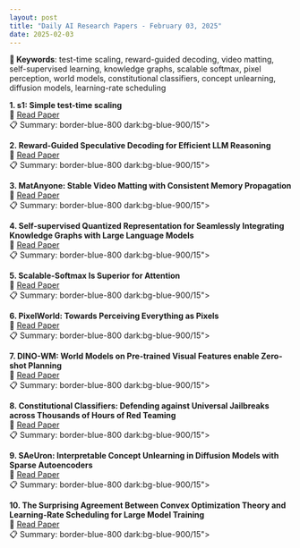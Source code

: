 ```yaml
---
layout: post
title: "Daily AI Research Papers - February 03, 2025"
date: 2025-02-03
---
```


**🔑 Keywords**: test-time scaling, reward-guided decoding, video matting, self-supervised learning, knowledge graphs, scalable softmax, pixel perception, world models, constitutional classifiers, concept unlearning, diffusion models, learning-rate scheduling

**1. s1: Simple test-time scaling**  
🔗 [Read Paper](https://huggingface.co/papers/2501.19393)  
📋 Summary: border-blue-800 dark:bg-blue-900/15">

**2. Reward-Guided Speculative Decoding for Efficient LLM Reasoning**  
🔗 [Read Paper](https://huggingface.co/papers/2501.19324)  
📋 Summary: border-blue-800 dark:bg-blue-900/15">

**3. MatAnyone: Stable Video Matting with Consistent Memory Propagation**  
🔗 [Read Paper](https://huggingface.co/papers/2501.14677)  
📋 Summary: border-blue-800 dark:bg-blue-900/15">

**4. Self-supervised Quantized Representation for Seamlessly Integrating
  Knowledge Graphs with Large Language Models**  
🔗 [Read Paper](https://huggingface.co/papers/2501.18119)  
📋 Summary: border-blue-800 dark:bg-blue-900/15">

**5. Scalable-Softmax Is Superior for Attention**  
🔗 [Read Paper](https://huggingface.co/papers/2501.19399)  
📋 Summary: border-blue-800 dark:bg-blue-900/15">

**6. PixelWorld: Towards Perceiving Everything as Pixels**  
🔗 [Read Paper](https://huggingface.co/papers/2501.19339)  
📋 Summary: border-blue-800 dark:bg-blue-900/15">

**7. DINO-WM: World Models on Pre-trained Visual Features enable Zero-shot
  Planning**  
🔗 [Read Paper](https://huggingface.co/papers/2411.04983)  
📋 Summary: border-blue-800 dark:bg-blue-900/15">

**8. Constitutional Classifiers: Defending against Universal Jailbreaks
  across Thousands of Hours of Red Teaming**  
🔗 [Read Paper](https://huggingface.co/papers/2501.18837)  
📋 Summary: border-blue-800 dark:bg-blue-900/15">

**9. SAeUron: Interpretable Concept Unlearning in Diffusion Models with
  Sparse Autoencoders**  
🔗 [Read Paper](https://huggingface.co/papers/2501.18052)  
📋 Summary: border-blue-800 dark:bg-blue-900/15">

**10. The Surprising Agreement Between Convex Optimization Theory and
  Learning-Rate Scheduling for Large Model Training**  
🔗 [Read Paper](https://huggingface.co/papers/2501.18965)  
📋 Summary: border-blue-800 dark:bg-blue-900/15">
